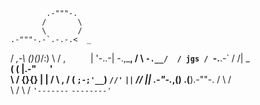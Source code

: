             .-"""-.
           /       \
           \       /
    .-"""-.-`.-.-.<  _
   /      _,-\ ()()_/:)
   \     / ,  `     `|
    '-..-| \-.,___,  /
          \ `-.__/  /
     jgs / `-.__.-\`
        / /|    ___\
       ( ( |.-"`   `'\
        \ \/    {}{}  |
         \|           /
          \        , /
          ( __`;-;'__`)
          `//'`   `||`
         _//       ||
 .-"-._,(__)     .(__).-""-.
/          \    /           \
\          /    \           /
 `'-------`      `--------'`